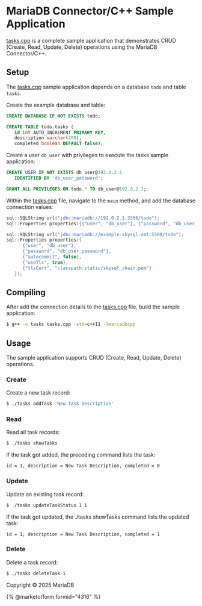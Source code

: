 # MariaDB Connector/C++ Sample Application

[tasks.cpp](https://github.com/mariadb-corporation/dev-example-todo/blob/master/console/cpp/tasks.cpp) is a complete sample application that demonstrates CRUD (Create, Read, Update, Delete) operations using the MariaDB Connector/C++.

## Setup

The [tasks.cpp](https://github.com/mariadb-corporation/dev-example-todo/blob/master/console/cpp/tasks.cpp) sample application depends on a database `todo` and table `tasks`.

Create the example database and table:

```sql
CREATE DATABASE IF NOT EXISTS todo;

CREATE TABLE todo.tasks (
   id int AUTO_INCREMENT PRIMARY KEY,
   description varchar(200),
   completed boolean DEFAULT false);
```

Create a user `db_user` with privileges to execute the tasks sample application:

```sql
CREATE USER IF NOT EXISTS db_user@192.0.2.1
   IDENTIFIED BY 'db_user_password';

GRANT ALL PRIVILEGES ON todo.* TO db_user@192.0.2.1;
```

Within the [tasks.cpp](https://github.com/mariadb-corporation/dev-example-todo/blob/master/console/cpp/tasks.cpp) file, navigate to the `main` method, and add the database connection values:

```c++
sql::SQLString url("jdbc:mariadb://192.0.2.1:3306/todo");
sql::Properties properties({{"user", "db_user"}, {"password", "db_user_password"}});
```

```c++
sql::SQLString url("jdbc:mariadb://example.skysql.net:5509/todo");
sql::Properties properties({
      {"user", "db_user"},
      {"password", "db_user_password"},
      {"autocommit", false},
      {"useTls", true},
      {"tlsCert", "classpath:static/skysql_chain.pem"}
   });
```

## Compiling

After add the connection details to the [tasks.cpp](https://github.com/mariadb-corporation/dev-example-todo/blob/master/console/cpp/tasks.cpp) file, build the sample application:

```bash
$ g++ -o tasks tasks.cpp -std=c++11 -lmariadbcpp
```

## Usage

The sample application supports CRUD (Create, Read, Update, Delete) operations.

### Create

Create a new task record:

```bash
$ ./tasks addTask 'New Task Description'
```

### Read

Read all task records:

```bash
$ ./tasks showTasks
```

If the task got added, the preceding command lists the task:

```
id = 1, description = New Task Description, completed = 0
```

### Update

Update an existing task record:

```bash
$ ./tasks updateTaskStatus 1 1
```

If the task got updated, the ./tasks showTasks command lists the updated task:

```
id = 1, description = New Task Description, completed = 1
```

### Delete

Delete a task record:

```bash
$ ./tasks deleteTask 1
```

Copyright © 2025 MariaDB


{% @marketo/form formid="4316" %}
